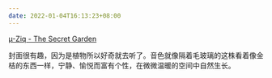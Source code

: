 ```yaml
---
date: 2022-01-04T16:13:23+08:00
---
```

[µ-Ziq - The Secret Garden](https://mikeparadinas.bandcamp.com/track/the-secret-garden)

封面很有趣，因为是植物所以好奇就去听了。音色就像隔着毛玻璃的这株看着像金桔的东西一样，宁静、愉悦而富有个性，在微微温暖的空间中自然生长。